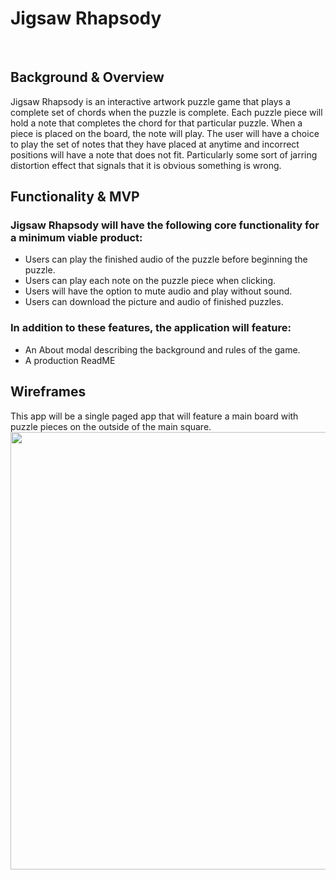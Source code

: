 <body>
  <h1>Jigsaw Rhapsody</h1>

  <br/>

  <h2>Background & Overview</h2>
  <p> 
    Jigsaw Rhapsody is an interactive artwork puzzle game that plays a complete set of chords when the puzzle is complete. Each puzzle piece will hold a note that completes the chord for that particular puzzle. When a piece is placed on the board, the note will play. The user will have a choice to play the set of notes that they have placed at anytime and incorrect positions will have a note that does not fit. Particularly some sort of jarring distortion effect that signals that it is obvious something is wrong.
  </p>
  
  <h2>Functionality & MVP</h2>
  <p>
    <h3>Jigsaw Rhapsody will have the following core functionality for a minimum viable product:</h3>
    <ul>
      <li> Users can play the finished audio of the puzzle before beginning the puzzle.</li>
      <li> Users can play each note on the puzzle piece when clicking.</li>
      <li> Users will have the option to mute audio and play without sound.</li>
      <li> Users can download the picture and audio of finished puzzles.</li>
     </ul>
  </p>
  
  <p>
    <h3>In addition to these features, the application will feature:</h3>
    <ul>
      <li> An About modal describing the background and rules of the game. </li>
      <li> A production ReadME </li>
    </ul>
   </p>
  
  <h2>Wireframes</h2>
  <p>
    This app will be a single paged app that will feature a main board with puzzle pieces on the outside of the main square.
    <img src="(src/images/jigsaw_rhapsody_wireframe.png" width="700px"/>
  </p>
</body>
